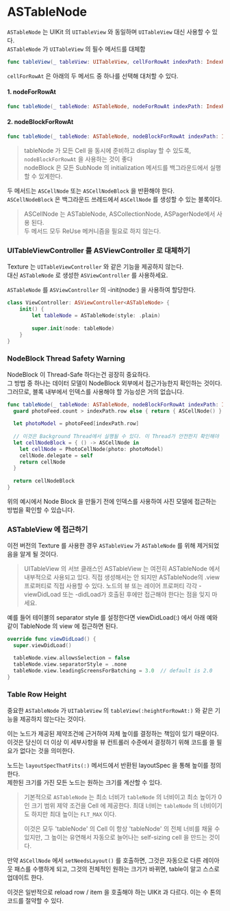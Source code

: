 # ASTableNode

`ASTableNode` 는 UIKit 의 `UITableView` 와 동일하며 `UITableView` 대신 사용할 수 있다.  
`ASTableNode` 가 `UITableView` 의 필수 메서드를 대체함

```swift
func tableView(_ tableView: UITableView, cellForRowAt indexPath: IndexPath) -> UITableViewCell
```

`cellForRowAt` 은 아래의 두 메서드 중 하나를 선택해 대처할 수 있다.

#### 1. nodeForRowAt

```swift
func tableNode(_ tableNode: ASTableNode, nodeForRowAt indexPath: IndexPath) -> ASCellNode
```

#### 2. nodeBlockForRowAt

```swift
func tableNode(_ tableNode: ASTableNode, nodeBlockForRowAt indexPath: IndexPath) -> ASCellNodeBlock
```

> tableNode 가 모든 Cell 을 동시에 준비하고 display 할 수 있도록, `nodeBlockForRowAt` 을 사용하는 것이 좋다  
> nodeBlock 은 모든 SubNode 의 initialization 메서드를 백그라운드에서 실행할 수 있게한다.

두 메서드는 `ASCellNode` 또는 `ASCellNodeBlock` 을 반환해야 한다.  
`ASCellNodeBlock` 은 백그라운드 쓰레드에서 `ASCellNode` 를 생성할 수 있는 블록이다.

> ASCellNode 는 ASTableNode, ASCollectionNode, ASPagerNode에서 사용 된다.  
> 두 메서드 모두 ReUse 메커니즘을 필요로 하지 않는다.

### 

### UITableViewController 를 ASViewController 로 대체하기

Texture 는 `UITableViewController` 와 같은 기능을 제공하지 않는다.  
대신 `ASTableNode` 로 생성한 `ASViewController` 를 사용하세요.

`ASTableNode` 를 `ASViewController` 의 -init\(node:\) 을 사용하여 할당한다.

```swift
class ViewController: ASViewController<ASTableNode> {
    init() {
        let tableNode = ASTableNode(style: .plain)
    
        super.init(node: tableNode)
    }
}
```



### NodeBlock Thread Safety Warning

NodeBlock 이 Thread-Safe 하다는건 굉장히 중요하다.  
그 방법 중 하나는 데이터 모델이 NodeBlock 외부에서 접근가능한지 확인하는 것이다.  
그러므로, 블록 내부에서 인덱스를 사용해야 할 가능성은 거의 없습니다.

```swift
func tableNode(_ tableNode: ASTableNode, nodeBlockForRowAt indexPath: IndexPath) -> ASCellNodeBlock {
  guard photoFeed.count > indexPath.row else { return { ASCellNode() } }
    
  let photoModel = photoFeed[indexPath.row]
    
  // 이것은 Background Thread에서 실행될 수 있다. 이 Thread가 안전한지 확인해야 한다.
  let cellNodeBlock = { () -> ASCellNode in
    let cellNode = PhotoCellNode(photo: photoModel)
    cellNode.delegate = self
    return cellNode
  }
    
  return cellNodeBlock
}
```

위의 예시에서 Node Block 을 만들기 전에 인덱스를 사용하여 사진 모델에 접근하는 방법을 확인할 수 있습니다.



### ASTableView 에 접근하기

이전 버전의 Texture 를 사용한 경우 `ASTableView` 가 `ASTableNode` 를 위해 제거되었음을 알게 될 것이다.

> UITableView 의 서브 클래스인 ASTableView 는 여전히 ASTableNode 에서 내부적으로 사용되고 있다. 직접 생성해서는 안 되지만 ASTableNode의 .view 프로퍼티로 직접 사용할 수 있다. 노드의 뷰 또는 레이어 프로퍼티 각각 -viewDidLoad 또는 -didLoad가 호출된 후에만 접근해야 한다는 점을 잊지 마세요.

예를 들어 테이블의 separator style 를 설정한다면 viewDidLoad\(:\) 에서 아래 예와 같이 TableNode 의 view 에 접근하면 된다.

```swift
override func viewDidLoad() {
  super.viewDidLoad()

  tableNode.view.allowsSelection = false
  tableNode.view.separatorStyle = .none
  tableNode.view.leadingScreensForBatching = 3.0  // default is 2.0
}
```



### Table Row Height

중요한 `ASTableNode` 가 `UITableView` 의 `tableView(:heightForRowAt:)` 와 같은 기능을 제공하지 않는다는 것이다.

이는 노드가 제공된 제약조건에 근거하여 자체 높이를 결정하는 책임이 있기 때문이다.  
이것은 당신이 더 이상 이 세부사항을 뷰 컨트롤러 수준에서 결정하기 위해 코드를 쓸 필요가 없다는 것을 의미한다.

노드는 `layoutSpecThatFits(:)` 메서드에서 반환된 layoutSpec 을 통해 높이를 정의한다.  
제한된 크기를 가진 모든 노드는 원하는 크기를 계산할 수 있다.

> 기본적으로 `ASTableNode` 는 최소 너비가 `tableNode` 의 너비이고 최소 높이가 0인 크기 범위 제약 조건을 Cell 에 제공한다. 최대 너비는 `tableNode` 의 너비이기도 하지만 최대 높이는 `FLT_MAX` 이다.
>
> 이것은 모두 'tableNode' 의 Cell 이 항상 'tableNode' 의 전체 너비를 채울 수 있지만, 그 높이는 유연해서 자동으로 늘어나는 self-sizing cell 을 만드는 것이다.

만약  `ASCellNode` 에서 `setNeedsLayout()` 를 호출하면, 그것은 자동으로 다른 레이아웃 패스를 수행하게 되고, 그것의 전체적인 원하는 크기가 바뀌면, table이 알고 스스로 업데이트 한다.

이것은 일반적으로 reload row / item 을 호출해야 하는 UIKit 과 다르다. 이는 수 톤의 코드를 절약할 수 있다.

